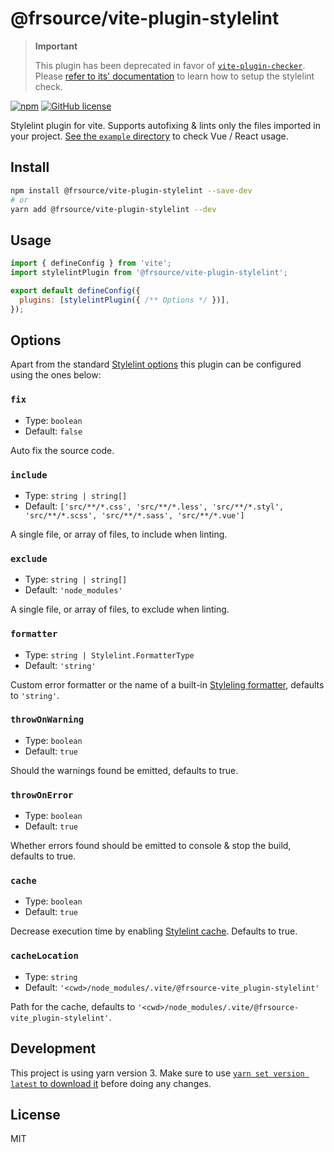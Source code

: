 # @frsource/vite-plugin-stylelint

> **Important**
>
> This plugin has been deprecated in favor of [`vite-plugin-checker`](https://github.com/fi3ework/vite-plugin-checker).
> Please [refer to its' documentation](https://github.com/fi3ework/vite-plugin-checker/blob/main/docs/checkers/stylelint.md) to learn how to setup the stylelint check.

[![npm](https://img.shields.io/npm/v/@frsource/vite-plugin-stylelint)](https://www.npmjs.com/package/@frsource/vite-plugin-stylelint)
[![GitHub license](https://img.shields.io/github/license/FRSOURCE/vite-plugin-stylelint)](https://github.com/FRSOURCE/vite-plugin-stylelint/blob/master/LICENSE)

Stylelint plugin for vite. Supports autofixing &amp; lints only the files imported in your project. [See the `example` directory](https://github.com/FRSOURCE/vite-plugin-stylelint/tree/main/example) to check Vue / React usage.

## Install

```bash
npm install @frsource/vite-plugin-stylelint --save-dev
# or
yarn add @frsource/vite-plugin-stylelint --dev
```

## Usage

```js
import { defineConfig } from 'vite';
import stylelintPlugin from '@frsource/vite-plugin-stylelint';

export default defineConfig({
  plugins: [stylelintPlugin({ /** Options */ })],
});
```

## Options

Apart from the standard [Stylelint options](https://stylelint.io/user-guide/usage/options) this plugin can be configured using the ones below:

### `fix`

- Type: `boolean`
- Default: `false`

Auto fix the source code.

### `include`

- Type: `string | string[]`
- Default: `['src/**/*.css', 'src/**/*.less', 'src/**/*.styl', 'src/**/*.scss', 'src/**/*.sass', 'src/**/*.vue']`

A single file, or array of files, to include when linting.

### `exclude`

- Type: `string | string[]`
- Default: `'node_modules'`

A single file, or array of files, to exclude when linting.

### `formatter`

- Type: `string | Stylelint.FormatterType`
- Default: `'string'`

Custom error formatter or the name of a built-in [Styleling formatter](https://stylelint.io/user-guide/usage/options#formatter), defaults to `'string'`.

### `throwOnWarning`

- Type: `boolean`
- Default: `true`

Should the warnings found be emitted, defaults to true.

### `throwOnError`

- Type: `boolean`
- Default: `true`

Whether errors found should be emitted to console & stop the build, defaults to true.

### `cache`

- Type: `boolean`
- Default: `true`

Decrease execution time by enabling [Stylelint cache](https://stylelint.io/user-guide/usage/options/#cache). Defaults to true.

### `cacheLocation`

- Type: `string`
- Default: `'<cwd>/node_modules/.vite/@frsource-vite_plugin-stylelint'`

Path for the cache, defaults to `'<cwd>/node_modules/.vite/@frsource-vite_plugin-stylelint'`.

## Development

This project is using yarn version 3. Make sure to use [`yarn set version latest` to download it](https://yarnpkg.com/getting-started/install) before doing any changes.

## License

MIT
